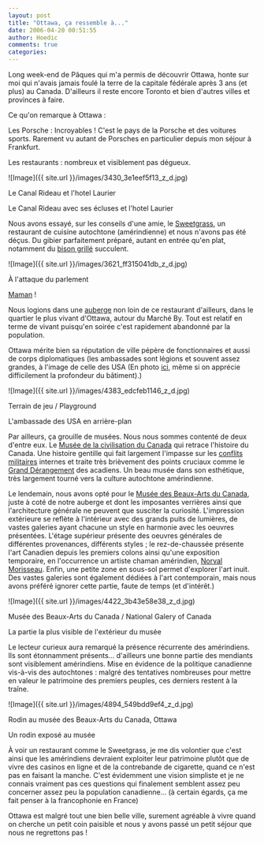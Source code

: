 ```yaml
---
layout: post
title: "Ottawa, ça ressemble à..."
date: 2006-04-20 00:51:55
author: Hoedic
comments: true
categories: 
---
```



Long week-end de Pâques qui m'a permis de découvrir Ottawa, honte sur moi qui n'avais jamais foulé la terre de la capitale fédérale après 3 ans (et plus) au Canada. D'ailleurs il reste encore Toronto et bien d'autres villes et provinces à faire.

Ce qu'on remarque à Ottawa :

Les Porsche : Incroyables ! C'est le pays de la Porsche et des voitures sports. Rarement vu autant de Porsches en particulier depuis mon séjour à Frankfurt.

Les restaurants : nombreux et visiblement pas dégueux.

![Image]({{ site.url }}/images/3430_3e1eef5f13_z_d.jpg)
<div class="photoattrib">Le Canal Rideau et l'hotel Laurier</div>

Le Canal Rideau avec ses écluses et l'hotel Laurier



Nous avons essayé, sur les conseils d'une amie, le [Sweetgrass](http://www.sweetgrassbistro.ca/), un restaurant  de cuisine autochtone (amérindienne) et nous n'avons pas été déçus. Du gibier parfaitement préparé, autant en entrée qu'en plat, notamment du [bison grillé](http://www.sweetgrassbistro.ca/menudinner.htm) succulent.


![Image]({{ site.url }}/images/3621_ff315041db_z_d.jpg)
<div class="photoattrib">À l'attaque du parlement</div>

[Maman](http://www.fractale-framboise.com/2005/05/dites-bonjour-a-maman/) !


Nous logions dans une [auberge](http://www.aubergedumarche.ca/) non loin de ce restaurant d'ailleurs, dans le quartier le plus vivant d'Ottawa, autour du Marché By. Tout est relatif en terme de vivant puisqu'en soirée c'est rapidement abandonné par la population.

Ottawa mérite bien sa réputation de ville pépère de fonctionnaires et aussi de corps diplomatiques (les ambassades sont légions et souvent assez grandes, à l'image de celle des USA (En photo [ici](http://flickr.com/photos/ebbtide/129784829/), même si on apprécie difficilement la profondeur du bâtiment).)

![Image]({{ site.url }}/images/4383_edcfeb1146_z_d.jpg)
<div class="photoattrib">Terrain de jeu / Playground</div>

L'ambassade des USA en arrière-plan


Par ailleurs, ça grouille de musées. Nous nous sommes contenté de deux d'entre eux. Le [Musée de la civilisation du Canada](http://www.civilization.ca/) qui retrace l'histoire du Canada. Une histoire gentille qui fait largement l'impasse sur les [conflits militaires](http://fr.wikipedia.org/wiki/R%C3%A9bellion_des_patriotes) internes et traite très brièvement des points cruciaux comme le [Grand Dérangement](http://fr.wikipedia.org/wiki/D%C3%A9portation_des_Acadiens) des acadiens. Un beau musée dans son esthétique, très largement tourné vers la culture autochtone amérindienne.

Le lendemain, nous avons opté pour le [Musée des Beaux-Arts du Canada](http://www.gallery.ca/french/default.htm), juste à coté de notre auberge et dont les imposantes verrières ainsi que l'architecture générale ne peuvent que susciter la curiosité. L'impression extérieure se reflète à l'intérieur avec des grands puits de lumières, de vastes galeries ayant chacune un style en harmonie avec les oeuvres présentées. L'étage supérieur présente des oeuvres générales de différentes provenances, différents styles ; le rez-de-chaussée présente l'art Canadien depuis les premiers colons ainsi qu'une exposition temporaire, en l'occurrence un artiste chaman amérindien, [Norval Morisseau](http://www.gallery.ca/exhibitions/exhibitions/Norval_Morrisseau/french/index.html). Enfin, une petite zone en sous-sol permet d'explorer l'art inuit. Des vastes galeries sont également dédiées à l'art contemporain, mais nous avons préféré ignorer cette partie, faute de temps (et d'intérêt.)

![Image]({{ site.url }}/images/4422_3b43e58e38_z_d.jpg)
<div class="photoattrib">Musée des Beaux-Arts du Canada / National Galery of Canada</div>

La partie la plus visible de l'extérieur du musée


Le lecteur curieux aura remarqué la présence récurrente des amérindiens. Ils sont étonnamment présents... d'ailleurs une bonne partie des mendiants sont visiblement amérindiens. Mise en évidence de la politique canadienne vis-à-vis des autochtones : malgré des tentatives nombreuses pour mettre en valeur le patrimoine des premiers peuples, ces derniers restent à la traîne.

![Image]({{ site.url }}/images/4894_549bdd9ef4_z_d.jpg)
<div class="photoattrib">Rodin au musée des Beaux-Arts du Canada, Ottawa</div>

Un rodin exposé au musée


À voir un restaurant comme le Sweetgrass, je me dis volontier que c'est ainsi que les amérindiens devraient exploiter leur patrimoine plutôt que de vivre des casinos en ligne et de la contrebande de cigarette, quand ce n'est pas en faisant la manche. C'est évidemment une vision simpliste et je ne connais vraiment pas ces questions qui finalement semblent assez peu concerner assez peu la population canadienne... (à certain égards, ça me fait penser à la francophonie en France)

Ottawa est malgré tout une bien belle ville, surement agréable à vivre quand on cherche un petit coin paisible et nous y avons passé un petit séjour que nous ne regrettons pas !